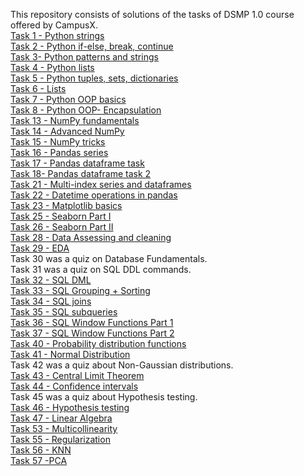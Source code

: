 This repository consists of solutions of the tasks of DSMP 1.0 course offered by CampusX.<br>
[Task 1 - Python strings](https://github.com/diapatel/DSMP-1-tasks/blob/master/strings.ipynb)<br>
[Task 2 - Python if-else, break, continue](https://github.com/diapatel/DSMP-1-tasks/tree/master/task%202)<br>
[Task 3- Python patterns and strings](https://github.com/diapatel/DSMP-1-tasks/tree/master/task%203)<br>
[Task 4 - Python lists](https://github.com/diapatel/DSMP-1-tasks/tree/master/Task%204)<br>
[Task 5 - Python tuples, sets, dictionaries](https://github.com/diapatel/DSMP-1-tasks/tree/master/Task%205)<br>
[Task 6 - Lists](https://github.com/diapatel/DSMP-1-tasks/tree/master/task%206)<br>
[Task 7 - Python OOP basics](https://github.com/diapatel/DSMP-1-tasks/tree/master/task%207)<br>
[Task 8 - Python OOP- Encapsulation](https://github.com/diapatel/DSMP-1-tasks/tree/master/task%208)<br>
[Task 13 - NumPy fundamentals](https://github.com/diapatel/DSMP-1-tasks/tree/master/task%2013)<Br>
[Task 14 - Advanced NumPy](https://github.com/diapatel/DSMP-1-tasks/tree/master/task%2014)<br>
[Task 15 - NumPy tricks](https://github.com/diapatel/DSMP-1-tasks/tree/master/task%2015)<br>
[Task 16 - Pandas series](https://github.com/diapatel/DSMP-1-tasks/tree/master/task%2016)<br>
[Task 17 - Pandas dataframe task](https://github.com/diapatel/DSMP-1-tasks/tree/master/dataframe%20task)<br>
[Task 18- Pandas dataframe task 2](https://github.com/diapatel/DSMP-1-tasks/tree/master/dataframe%20task%202)<br>
[Task 21 - Multi-index series and dataframes](https://github.com/diapatel/DSMP-1-tasks/tree/master/task%2021)<br>
[Task 22 - Datetime operations in pandas](https://github.com/diapatel/DSMP-1-tasks/tree/master/task%2022)<br>
[Task 23 - Matplotlib basics](https://github.com/diapatel/DSMP-1-tasks/tree/master/task%2023)<br>
[Task 25 - Seaborn Part I](https://github.com/diapatel/DSMP-1-tasks/tree/master/task%2025)<br>
[Task 26 - Seaborn Part II](https://github.com/diapatel/DSMP-1-tasks/tree/master/task%2026)<br>
[Task 28 - Data Assessing and cleaning](https://github.com/diapatel/DSMP-1-tasks/tree/master/task%2028)<br>
[Task 29 - EDA](https://github.com/diapatel/DSMP-1-tasks/tree/master/task%2029)<br>
Task 30 was a quiz on Database Fundamentals. <Br>
Task 31 was a quiz on SQL DDL commands. <Br>
[Task 32 - SQL DML](https://github.com/diapatel/DSMP-1-tasks/tree/master/task%2032)<br>
[Task 33 - SQL Grouping + Sorting](https://github.com/diapatel/DSMP-1-tasks/tree/master/task%2033)<br>
[Task 34 - SQL joins](https://github.com/diapatel/DSMP-1-tasks/tree/master/task%2034)<br>
[Task 35 - SQL subqueries](https://github.com/diapatel/DSMP-1-tasks/tree/master/task%2035)<br>
[Task 36 - SQL Window Functions Part 1](https://github.com/diapatel/DSMP-1-tasks/tree/master/task%2036)<br>
[Task 37 - SQL Window Functions Part 2](https://github.com/diapatel/DSMP-1-tasks/tree/master/task%2037)<br>
[Task 40 - Probability distribution functions](https://github.com/diapatel/DSMP-1-tasks/tree/master/task%2040)<br>
[Task 41 - Normal Distribution](https://github.com/diapatel/DSMP-1-tasks/tree/master/task%2041)<br>
Task 42 was a quiz about Non-Gaussian distributions.<Br>
[Task 43 - Central Limit Theorem](https://github.com/diapatel/DSMP-1-tasks/tree/master/task%2043)<br>
[Task 44 - Confidence intervals](https://github.com/diapatel/DSMP-1-tasks/tree/master/task%2044)<br>
Task 45 was a quiz  about Hypothesis testing.<br>
[Task 46 - Hypothesis testing](https://github.com/diapatel/DSMP-1-tasks/tree/master/task%2046)<br>
[Task 47 - Linear Algebra](https://github.com/diapatel/DSMP-1-tasks/tree/master/task%2047)<br>
[Task 53 - Multicollinearity](https://github.com/diapatel/DSMP-1-tasks/tree/master/task%2053)<Br>
[Task 55 - Regularization](https://github.com/diapatel/DSMP-1-tasks/tree/master/regularization%20task)<br>
[Task 56 - KNN](https://github.com/diapatel/DSMP-1-tasks/tree/master/task%2056)<br>
[Task 57 -PCA](https://github.com/diapatel/DSMP-1-tasks/tree/master/task%2057)<Br>
